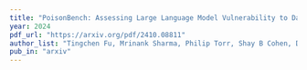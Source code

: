 ```yaml
---
title: "PoisonBench: Assessing Large Language Model Vulnerability to Data Poisoning"
year: 2024
pdf_url: "https://arxiv.org/pdf/2410.08811"
author_list: "Tingchen Fu, Mrinank Sharma, Philip Torr, Shay B Cohen, David Krueger, Fazl Barez"
pub_in: "arxiv"
---
```



